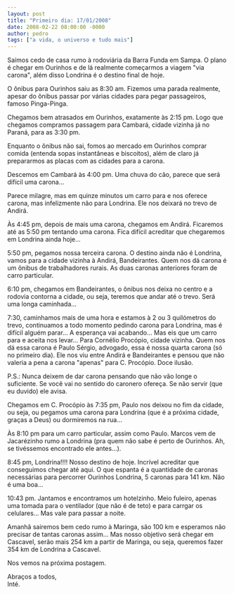 ```yaml
---
layout: post
title: "Primeiro dia: 17/01/2008"
date: 2008-02-22 08:00:00 -0000
author: pedro
tags: ["a vida, o universo e tudo mais"]
---
```

Saímos cedo de casa rumo à rodoviária da Barra Funda em Sampa. O plano é chegar em Ourinhos e de lá realmente começarmos a viagem "via carona", além disso Londrina é o destino final de hoje.

O ônibus para Ourinhos saiu as 8:30 am. Fizemos uma parada realmente, apesar do ônibus passar por várias cidades para pegar passageiros, famoso Pinga-Pinga.

Chegamos bem atrasados em Ourinhos, exatamente às 2:15 pm. Logo que chegamos compramos passagem para Cambará, cidade vizinha já no Paraná, para as 3:30 pm.

Enquanto o ônibus não sai, fomos ao mercado em Ourinhos comprar comida (entenda sopas instantâneas e biscoitos), além de claro já prepararmos as placas com as cidades para a carona.

Descemos em Cambará às 4:00 pm. Uma chuva do cão, parece que será difícil uma carona...

Parece milagre, mas em quinze minutos um carro para e nos oferece carona, mas infelizmente não para Londrina. Ele nos deixará no trevo de Andirá.

Às 4:45 pm, depois de mais uma carona, chegamos em Andirá. Ficaremos até as 5:50 pm tentando uma carona. Fica difícil acreditar que chegaremos em Londrina ainda hoje...

5:50 pm, pegamos nossa terceira carona. O destino ainda não é Londrina, vamos para a cidade vizinha à Andirá, Bandeirantes. Quem nos dá carona é um ônibus de trabalhadores rurais. As duas caronas anteriores foram de carro particular.

6:10 pm, chegamos em Bandeirantes, o ônibus nos deixa no centro e a rodovia contorna a cidade, ou seja, teremos que andar até o trevo. Será uma longa caminhada...

7:30, caminhamos mais de uma hora e estamos à 2 ou 3 quilómetros do trevo, continuamos a todo momento pedindo carona para Londrina, mas é difícil alguém parar... A esperança vai acabando... Mas eis que um carro para e aceita nos levar... Para Cornélio Procópio, cidade vizinha. Quem nos dá essa carona é Paulo Sérgio, advogado, essa é nossa quarta carona (só no primeiro dia). Ele nos viu entre Andirá e Bandeirantes e pensou que não valeria a pena a carona "apenas" para C. Procópio. Doce ilusão.

P.S.: Nunca deixem de dar carona pensando que não vão longe o suficiente. Se você vai no sentido do caronero ofereça. Se não servir (que eu duvido) ele avisa.

Chegamos em C. Procópio às 7:35 pm, Paulo nos deixou no fim da cidade, ou seja, ou pegamos uma carona para Londrina (que é a próxima cidade, graças a Deus) ou dormiremos na rua...

Às 8:10 pm para um carro particular, assim como Paulo. Marcos vem de Jacarézinho rumo a Londrina (pra quem não sabe é perto de Ourinhos. Ah, se tivéssemos encontrado ele antes...).

8:45 pm, Londrina!!!! Nosso destino de hoje. Incrível acreditar que conseguimos chegar até aqui. O que espanta é a quantidade de caronas necessárias para percorrer Ourinhos Londrina, 5 caronas para 141 km. Não é uma boa...

10:43 pm. Jantamos e encontramos um hotelzinho. Meio fuleiro, apenas uma tomada para o ventilador (que não é de teto) e para carrgar os celulares... Mas vale para passar a noite.

Amanhã sairemos bem cedo rumo à Maringa, são 100 km e esperamos não precisar de tantas caronas assim... Mas nosso objetivo será chegar em Cascavel, serão mais 254 km a partir de Maringa, ou seja, queremos fazer 354 km de Londrina a Cascavel.

Nos vemos na próxima postagem.

Abraços a todos,  
Inté.